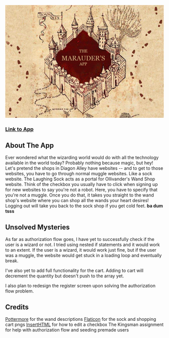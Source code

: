 ![Image of MaraudersApp](public/images/maraudersapp.png?raw=true)
### [Link to App](https://maraudersapp.herokuapp.com/)

## About The App
Ever wondered what the wizarding world would do with all the technology available in the world today? Probably nothing because magic, but hey! Let's pretend the shops in Diagon Alley have websites -- and to get to those websites, you have to go through normal muggle websites.
Like a sock website.
The Laughing Sock acts as a portal for Ollivander's Wand Shop website. Think of the checkbox you usually have to click when signing up for new websites to say you're not a robot. Here, you have to specify that you're not a muggle.
Once you do that, it takes you straight to the wand shop's website where you can shop all the wands your heart desires! Logging out will take you back to the sock shop if you get cold feet. **ba dum tsss**

## Unsolved Mysteries
As far as authorization flow goes, I have yet to successfully check if the user is a wizard or not. I tried using nested if statements and it would work to an extent. If the user is a wizard, it would work just fine, but if the user was a muggle, the website would get stuck in a loading loop and eventually break.

I've also yet to add full functionality for the cart. Adding to cart will decrement the quantity but doesn't push to the array yet.

I also plan to redesign the register screen upon solving the authorization flow problem.

## Credits
[Pottermore](https://www.pottermore.com/) for the wand descriptions
[Flaticon](https://www.flaticon.com/) for the sock and shopping cart pngs
[InsertHTML](https://www.inserthtml.com/2012/06/custom-form-radio-checkbox/) for how to edit a checkbox
The Kingsman assignment for help with authorization flow and seeding premade users
